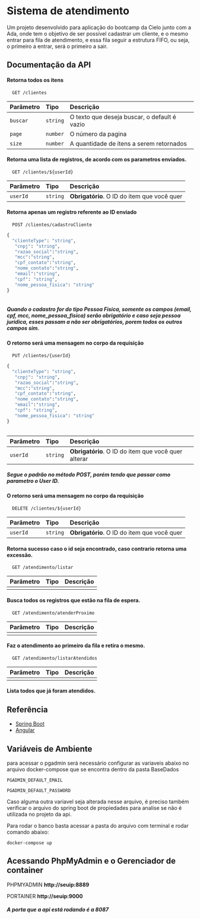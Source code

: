 
# Sistema de atendimento

Um projeto desenvolvido para aplicação do bootcamp da Cielo junto com a Ada, onde tem o objetivo de ser possível cadastrar um cliente, e o mesmo entrar para fila de atendimento, e essa fila seguir a estrutura FIFO, ou seja, o primeiro a entrar, será o primeiro a sair.



## Documentação da API

#### Retorna todos os itens

```http
  GET /clientes
```

| Parâmetro   | Tipo       | Descrição                           |
| :---------- | :--------- | :---------------------------------- |
| `buscar`   | `string`    | O texto que deseja buscar, o default é vazio |
| `page`     | `number`    | O número da pagina                           |
| `size`     | `number`    | A quantidade de itens a serem retornados                       |

#### Retorna uma lista de registros, de acordo com os parametros enviados.

```http
  GET /clientes/${userId}
```

| Parâmetro   | Tipo       | Descrição                                   |
| :---------- | :--------- | :------------------------------------------ |
| `userId`      | `string` | **Obrigatório**. O ID do item que você quer |

#### Retorna apenas um registro referente ao ID enviado


```http
  POST /clientes/cadastroCliente
```

```python
{
  "clienteType": "string",
   "cnpj": "string",
   "razao_social":"string",
   "mcc":"string",
   "cpf_contato":"string",
   "nome_contato":"string",
   "email":"string",
   "cpf": "string",
   "nome_pessoa_fisica": "string"
}
 
```
##### Quando o cadastro for do tipo Pessoa Fisica, somente os campos (email, cpf, mcc, nome_pessoa_fisica) serão obrigatório e caso seja pessoa juridica, esses passam a não ser obrigatórios, porem todos os outros campos sim.

#### O retorno será uma mensagem no corpo da requisição

```http
  PUT /clientes/{userId}
```

```python
{
  "clienteType": "string",
   "cnpj": "string",
   "razao_social":"string",
   "mcc":"string",
   "cpf_contato":"string",
   "nome_contato":"string",
   "email":"string",
   "cpf": "string",
   "nome_pessoa_fisica": "string"
}
 
```
| Parâmetro   | Tipo       | Descrição                                   |
| :---------- | :--------- | :------------------------------------------ |
| `userId`      | `string` | **Obrigatório**. O ID do item que você quer alterar |

##### Segue o padrão no método POST, porém tendo que passar como parametro o User ID.

#### O retorno será uma mensagem no corpo da requisição

```http
  DELETE /clientes/${userId}
```

| Parâmetro   | Tipo       | Descrição                                   |
| :---------- | :--------- | :------------------------------------------ |
| `userId`      | `string` | **Obrigatório**. O ID do item que você quer |

#### Retorna sucesso caso o id seja encontrado, caso contrario retorna uma excessão.


```http
  GET /atendimento/listar
```

| Parâmetro   | Tipo       | Descrição                           |
| :---------- | :--------- | :---------------------------------- |
|    |     |  |


#### Busca todos os registros que estão na fila de espera.

```http
  GET /atendimento/atenderProximo
```

| Parâmetro   | Tipo       | Descrição                           |
| :---------- | :--------- | :---------------------------------- |
|    |     |  |


#### Faz o atendimento ao primeiro da fila e retira o mesmo.


```http
  GET /atendimento/listarAtendidos
```

| Parâmetro   | Tipo       | Descrição                           |
| :---------- | :--------- | :---------------------------------- |
|    |     |  |


#### Lista todos que já foram atendidos.



## Referência

 - [Spring Boot](https://spring.io/projects/spring-boot)
 - [Angular](https://angular.io/)
 
 

## Variáveis de Ambiente

para acessar o pgadmin será necessário configurar as variaveis abaixo no arquivo docker-compose que se encontra dentro da pasta BaseDados

`PGADMIN_DEFAULT_EMAIL`

`PGADMIN_DEFAULT_PASSWORD`


Caso alguma outra variavel seja alterada nesse arquivo, é preciso também verificar o arquivo do spring boot de propiedades para analise se não é utilizada no projeto da api.

Para rodar o banco basta acessar a pasta do arquivo com terminal e rodar comando abaixo:


`docker-compose up`


## Acessando  PhpMyAdmin e o Gerenciador de container

 PHPMYADMIN **http://seuip:8889**

 PORTAINER **http://seuip:9000**
 
 ##### A porta que a api está rodando é a 8087

